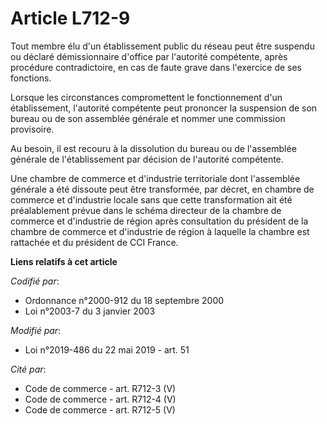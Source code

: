 # Article L712-9

Tout membre élu d'un établissement public du réseau peut être suspendu ou déclaré démissionnaire d'office par l'autorité
compétente, après procédure contradictoire, en cas de faute grave dans l'exercice de ses fonctions.

Lorsque les circonstances compromettent le fonctionnement d'un établissement, l'autorité compétente peut prononcer la
suspension de son bureau ou de son assemblée générale et nommer une commission provisoire.

Au besoin, il est recouru à la dissolution du bureau ou de l'assemblée générale de l'établissement par décision de l'autorité
compétente.

Une chambre de commerce et d'industrie territoriale dont l'assemblée générale a été dissoute peut être transformée, par
décret, en chambre de commerce et d'industrie locale sans que cette transformation ait été préalablement prévue dans le
schéma directeur de la chambre de commerce et d'industrie de région après consultation du président de la chambre de commerce
et d'industrie de région à laquelle la chambre est rattachée et du président de CCI France.

**Liens relatifs à cet article**

_Codifié par_:

  - Ordonnance n°2000-912 du 18 septembre 2000
  - Loi n°2003-7 du 3 janvier 2003

_Modifié par_:

  - Loi n°2019-486 du 22 mai 2019 - art. 51

_Cité par_:

  - Code de commerce - art. R712-3 (V)
  - Code de commerce - art. R712-4 (V)
  - Code de commerce - art. R712-5 (V)
